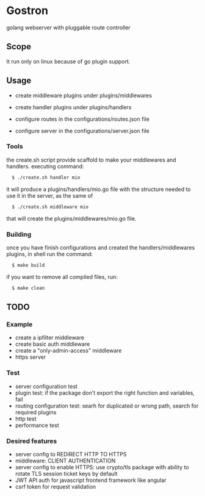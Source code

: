 # Gostron
golang webserver with pluggable route controller

## Scope
It run only on linux because of go plugin support.

## Usage
- create middleware plugins under plugins/middlewares
- create handler plugins under plugins/handlers

- configure routes in the configurations/routes.json file
- configure server in the configurations/server.json file

### Tools
the create.sh script provide scaffold to make your middlewares and handlers.
executing command:

```bash
  $ ./create.sh handler mio
```
it will produce a plugins/handlers/mio.go file with the structure needed to use it in the server, as the same of

```bash
  $ ./create.sh middleware mio
```
that will create the plugins/middlewares/mio.go file.


### Building
once you have finish configurations and created the handlers/middlewares plugins, in shell run the command:

```bash
  $ make build
```

if you want to remove all compiled files, run:

```bash
  $ make clean
```

## TODO
### Example
- create a ipfilter middleware
- create basic auth middleware
- create a "only-admin-access" middleware
- https server
### Test
- server configuration test
- plugin test: if the package don't export the right function and variables, fail
- routing configuration test: searh for duplicated or wrong path, search for required plugins
- http test
- performance test
### Desired features
- server config to REDIRECT HTTP TO HTTPS
- middleware: CLIENT AUTHENTICATION
- server config to enable HTTPS: use crypto/tls package with ability to rotate TLS session ticket keys by default
- JWT API auth for javascript frontend framework like angular
- csrf token for request validation
